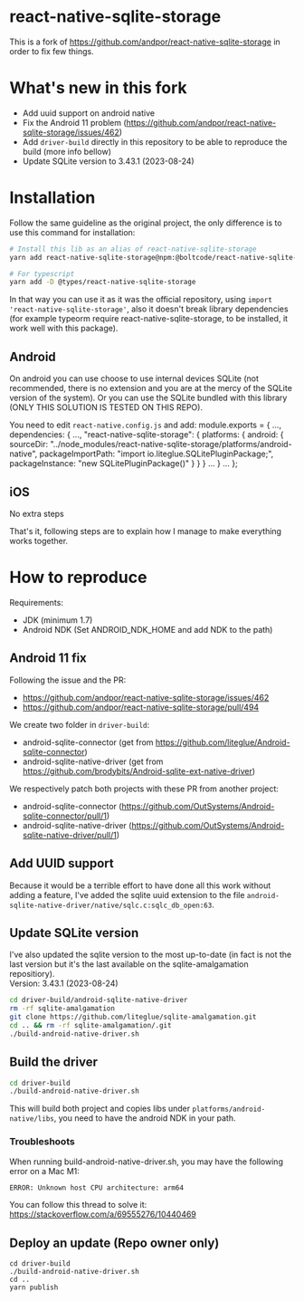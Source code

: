 # react-native-sqlite-storage

This is a fork of https://github.com/andpor/react-native-sqlite-storage in order to fix few things.

# What's new in this fork

 - Add uuid support on android native
 - Fix the Android 11 problem (https://github.com/andpor/react-native-sqlite-storage/issues/462)
 - Add `driver-build` directly in this repository to be able to reproduce the build (more info bellow)
 - Update SQLite version to 3.43.1 (2023-08-24)


# Installation
Follow the same guideline as the original project, the only difference is to use this command for installation:
```bash
# Install this lib as an alias of react-native-sqlite-storage
yarn add react-native-sqlite-storage@npm:@boltcode/react-native-sqlite-storage

# For typescript
yarn add -D @types/react-native-sqlite-storage
```

In that way you can use it as it was the official repository, using `import 'react-native-sqlite-storage'`, also it doesn't break library
dependencies (for example typeorm require react-native-sqlite-storage, to be installed, it work well with this package).

## Android

On android you can use choose to use internal devices SQLite (not recommended, there is no extension and you are at the mercy of the SQLite version of the system).
Or you can use the SQLite bundled with this library (ONLY THIS SOLUTION IS TESTED ON THIS REPO).

You need to edit `react-native.config.js` and add:
module.exports = {
  ...,
  dependencies: {
    ...,
    "react-native-sqlite-storage": {
      platforms: {
        android: {
          sourceDir:
            "../node_modules/react-native-sqlite-storage/platforms/android-native",
          packageImportPath: "import io.liteglue.SQLitePluginPackage;",
          packageInstance: "new SQLitePluginPackage()"
        }
      }
    }
    ...
  }
  ...
};

## iOS

No extra steps

That's it, following steps are to explain how I manage to make everything works together.

# How to reproduce

Requirements:
 - JDK (minimum 1.7)
 - Android NDK (Set ANDROID_NDK_HOME and add NDK to the path)

## Android 11 fix

Following the issue and the PR:
 - https://github.com/andpor/react-native-sqlite-storage/issues/462
 - https://github.com/andpor/react-native-sqlite-storage/pull/494

We create two folder in `driver-build`:
 - android-sqlite-connector (get from https://github.com/liteglue/Android-sqlite-connector)
 - android-sqlite-native-driver (get from https://github.com/brodybits/Android-sqlite-ext-native-driver)

We respectively patch both projects with these PR from another project:
 - android-sqlite-connector (https://github.com/OutSystems/Android-sqlite-connector/pull/1)
 - android-sqlite-native-driver (https://github.com/OutSystems/Android-sqlite-native-driver/pull/1)

## Add UUID support

Because it would be a terrible effort to have done all this work without adding a feature, I've added the 
sqlite uuid extension to the file `android-sqlite-native-driver/native/sqlc.c:sqlc_db_open:63`.

## Update SQLite version

I've also updated the sqlite version to the most up-to-date (in fact is not the last version but it's the last available on the sqlite-amalgamation repositiory).  
Version: 3.43.1 (2023-08-24)

```bash
cd driver-build/android-sqlite-native-driver
rm -rf sqlite-amalgamation
git clone https://github.com/liteglue/sqlite-amalgamation.git
cd .. && rm -rf sqlite-amalgamation/.git
./build-android-native-driver.sh
```

## Build the driver

```bash
cd driver-build
./build-android-native-driver.sh
```
This will build both project and copies libs under `platforms/android-native/libs`, you need to have the android NDK in your path.

### Troubleshoots

When running build-android-native-driver.sh, you may have the following error on a Mac M1:
```bash
ERROR: Unknown host CPU architecture: arm64
```
You can follow this thread to solve it: https://stackoverflow.com/a/69555276/10440469

## Deploy an update (Repo owner only)

```
cd driver-build
./build-android-native-driver.sh
cd ..
yarn publish
```